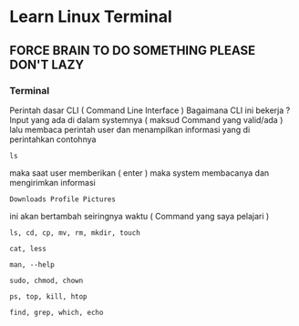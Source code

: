 # Learn Linux Terminal
 ## FORCE BRAIN TO DO SOMETHING PLEASE DON'T LAZY
 ### Terminal
  Perintah dasar CLI ( Command Line Interface )
  Bagaimana CLI ini bekerja ? Input yang ada di dalam systemnya ( maksud Command yang valid/ada ) lalu membaca perintah user dan menampilkan informasi yang di perintahkan
  contohnya
  ```
  ls
  ```
 maka saat user memberikan ( enter ) maka system membacanya dan mengirimkan informasi
  ```
  Downloads Profile Pictures
  ```
  ini akan bertambah seiringnya waktu ( Command yang saya pelajari )
  
  ```
  ls, cd, cp, mv, rm, mkdir, touch

  cat, less

  man, --help

  sudo, chmod, chown

  ps, top, kill, htop

  find, grep, which, echo
  ```
 
